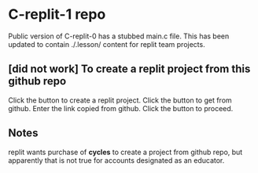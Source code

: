 # C-replit-1 repo

Public version of C-replit-0 has a stubbed main.c file.
This has been updated to contain ./.lesson/ content for replit team projects.

## [did not work] To create a replit project from this github repo

Click the button to create a replit project.
Click the button to get from github.
Enter the link copied from github.
Click the button to proceed.

## Notes

replit wants purchase of **cycles** to create a project from github repo, but
apparently that is not true for accounts designated as an educator.

